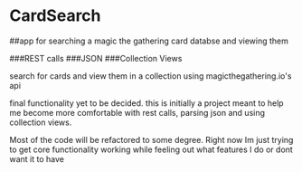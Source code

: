 # CardSearch

##app for searching a magic the gathering card databse and viewing them

###REST calls
###JSON
###Collection Views


search for cards and view them in a collection using magicthegathering.io's api

final functionality yet to be decided. this is initially a project meant to help me become more 
comfortable with rest calls, parsing json and using collection views. 


Most of the code will be refactored to some degree. Right now Im just trying to get core functionality working
while feeling out what features I do or dont want it to have
